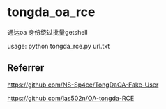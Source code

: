 # tongda_oa_rce
通达oa 身份绕过批量getshell

usage: python tongda_rce.py url.txt

## Referrer
https://github.com/NS-Sp4ce/TongDaOA-Fake-User

https://github.com/jas502n/OA-tongda-RCE
